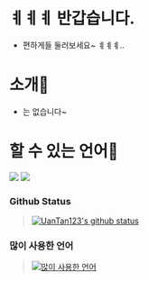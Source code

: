 # ㅖㅖㅖ 반갑습니다.
- 편하게들 둘러보세요~ ㅖㅖㅖ..

# 소개📢
- 는 없습니다~

# 할 수 있는 언어🔧
<img src="https://img.shields.io/badge/Python-3766AB?style=flat-square&logo=Python&logoColor=white"/></a>
<img src="https://img.shields.io/badge/CSharp-238120?style=flat-square&logo=CSharp&logoColor=white"/></a>

### Github Status
> [![UanTan123's github status](https://github-readme-stats.vercel.app/api?username=kddxx6128)](https://github.com/kddxx6128)

### 많이 사용한 언어
> [![많이 사용한 언어](https://github-readme-stats.vercel.app/api/top-langs/?username=kddxx6128)](https://github.com/kddxx6128)
